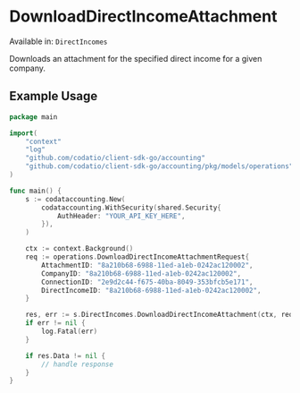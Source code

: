 # DownloadDirectIncomeAttachment
Available in: `DirectIncomes`

Downloads an attachment for the specified direct income for a given company.

## Example Usage
```go
package main

import(
	"context"
	"log"
	"github.com/codatio/client-sdk-go/accounting"
	"github.com/codatio/client-sdk-go/accounting/pkg/models/operations"
)

func main() {
    s := codataccounting.New(
        codataccounting.WithSecurity(shared.Security{
            AuthHeader: "YOUR_API_KEY_HERE",
        }),
    )

    ctx := context.Background()    
    req := operations.DownloadDirectIncomeAttachmentRequest{
        AttachmentID: "8a210b68-6988-11ed-a1eb-0242ac120002",
        CompanyID: "8a210b68-6988-11ed-a1eb-0242ac120002",
        ConnectionID: "2e9d2c44-f675-40ba-8049-353bfcb5e171",
        DirectIncomeID: "8a210b68-6988-11ed-a1eb-0242ac120002",
    }

    res, err := s.DirectIncomes.DownloadDirectIncomeAttachment(ctx, req)
    if err != nil {
        log.Fatal(err)
    }

    if res.Data != nil {
        // handle response
    }
}
```